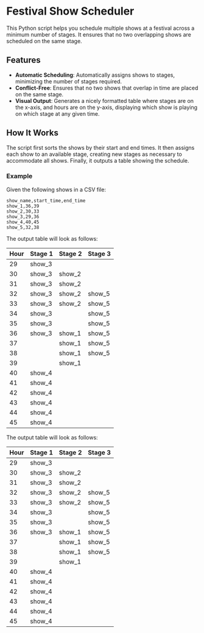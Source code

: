 # Festival Show Scheduler

This Python script helps you schedule multiple shows at a festival across a minimum number of stages. It ensures that no two overlapping shows are scheduled on the same stage.

## Features

- **Automatic Scheduling**: Automatically assigns shows to stages, minimizing the number of stages required.
- **Conflict-Free**: Ensures that no two shows that overlap in time are placed on the same stage.
- **Visual Output**: Generates a nicely formatted table where stages are on the x-axis, and hours are on the y-axis, displaying which show is playing on which stage at any given time.

## How It Works

The script first sorts the shows by their start and end times. It then assigns each show to an available stage, creating new stages as necessary to accommodate all shows. Finally, it outputs a table showing the schedule.
### Example

Given the following shows in a CSV file:

```csv
show_name,start_time,end_time
show_1,36,39
show_2,30,33
show_3,29,36
show_4,40,45
show_5,32,38
```

The output table will look as follows:

| Hour | Stage 1 | Stage 2 | Stage 3 |
|------|---------|---------|---------|
| 29   | show_3  |         |         |
| 30   | show_3  | show_2  |         |
| 31   | show_3  | show_2  |         |
| 32   | show_3  | show_2  | show_5  |
| 33   | show_3  | show_2  | show_5  |
| 34   | show_3  |         | show_5  |
| 35   | show_3  |         | show_5  |
| 36   | show_3  | show_1  | show_5  |
| 37   |         | show_1  | show_5  |
| 38   |         | show_1  | show_5  |
| 39   |         | show_1  |         |
| 40   | show_4  |         |         |
| 41   | show_4  |         |         |
| 42   | show_4  |         |         |
| 43   | show_4  |         |         |
| 44   | show_4  |         |         |
| 45   | show_4  |         |         |


The output table will look as follows:

| Hour | Stage 1 | Stage 2 | Stage 3 |
|------|---------|---------|---------|
| 29   | show_3  |         |         |
| 30   | show_3  | show_2  |         |
| 31   | show_3  | show_2  |         |
| 32   | show_3  | show_2  | show_5  |
| 33   | show_3  | show_2  | show_5  |
| 34   | show_3  |         | show_5  |
| 35   | show_3  |         | show_5  |
| 36   | show_3  | show_1  | show_5  |
| 37   |         | show_1  | show_5  |
| 38   |         | show_1  | show_5  |
| 39   |         | show_1  |         |
| 40   | show_4  |         |         |
| 41   | show_4  |         |         |
| 42   | show_4  |         |         |
| 43   | show_4  |         |         |
| 44   | show_4  |         |         |
| 45   | show_4  |         |         |

